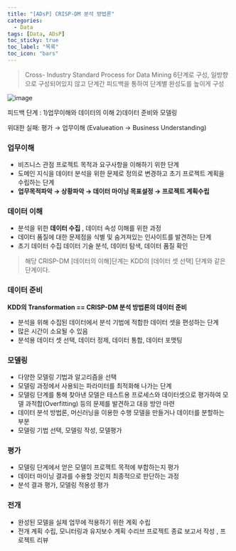 ```yaml
---
title: "[ADsP] CRISP-DM 분석 방법론"
categories:
  - Data
tags: [Data, ADsP]
toc_sticky: true
toc_label: "목록"
toc_icon: "bars"
---
```


> Cross- Industry Standard Process for Data Mining
> 6단계로 구성, 일방향으로 구성되어있지 않고 단계간 피드백을 통하여 단계별 완성도를 높이게 구성

![image](https://github.com/Soyoung-Yoon/eduatoz_adsp/assets/123814718/3a95451f-0ec1-4e8c-9f33-6a1af4b998fb)

피드백 단계 : 1)업무이해와 데이터의 이해 2)데이터 준비와 모델링

위대한 실패: 평가 → 업무이해 (Evalueation → Business Understanding)

### 업무이해

- 비즈니스 관점 프로젝트 목적과 요구사항을 이해하기 위한 단계
- 도메인 지식을 데이터 분석을 위한 문제로 정의로 변경하고 초기 프로젝트 계획을 수립하는 단계
- **업무목적파악 → 상황파악 → 데이터 마이닝 목표설정 → 프로젝트 계획수립**

### 데이터 이해

- 분석을 위한 **데이터 수집** , 데이터 속성 이해를 위한 과정
- 데이터 품질에 대한 문제점을 식별 및 숨겨져있는 인사이트를 발견하는 단계
- 초기 데이터 수집 데이터 기술 분석, 데이터 탐색, 데이터 품질 확인

> 해당 CRISP-DM [데이터의 이해]단계는 KDD의 [데이터 셋 선택] 단계와 같은 단계이다.

### 데이터 준비

**KDD의 Transformation == CRISP-DM 분석 방법론의 데이터 준비**

- 분석을 위해 수집된 데이터에서 분석 기법에 적합한 데이터 셋을 편성하는 단계
- 많은 시간이 소요될 수 있음
- 분석용 데이터 셋 선택, 데이터 정제, 데이터 통합, 데이터 포맷팅

### 모델링

- 다양한 모델링 기법과 알고리즘을 선택
- 모델링 과정에서 사용되는 파라미터를 최적화해 나가는 단계
- 모델링 단계를 통해 찾아낸 모델은 테스트용 프로세스와 데이터셋으로 평가하여 모델 과적합(Overfitting) 등의 문제를 발견하고 대응 방안 마련
- 데이터 분석 방법론, 머신러닝을 이용한 수행 모델을 만들거나 데이터를 분할하는 부분
- 모델링 기법 선택, 모델링 작성, 모델평가

### 평가

- 모델링 단계에서 얻은 모델이 프로젝트 목적에 부합하는지 평가
- 데이터 마이닝 결과를 수용할 것인지 최종적으로 판단하는 과정
- 분석 결과 평가, 모델링 적용성 평가

### 전개

- 완성된 모델을 실제 업무에 적용하기 위한 계획 수립
- 전개 계획 수립, 모니터링과 유지보수 계획 수리브 프로젝트 종료 보고서 작성 , 프로젝트 리뷰
